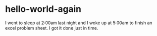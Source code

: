 # hello-world-again
I went to sleep at 2:00am last night and I woke up at 5:00am to finish an excel problem sheet. I got it done just in time. 
